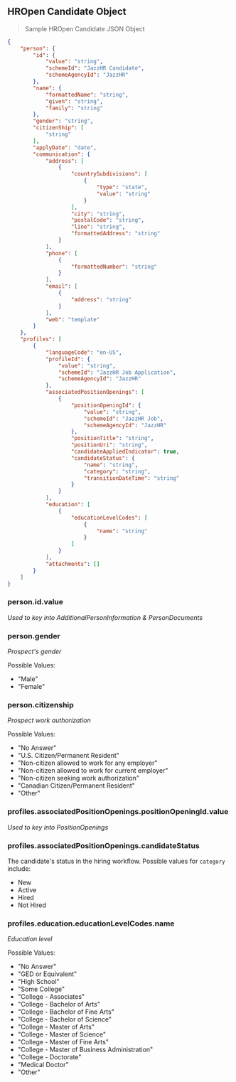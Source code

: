 ## HROpen Candidate Object

> Sample HROpen Candidate JSON Object

```json
{
    "person": {
        "id": {
            "value": "string",
            "schemeId": "JazzHR Candidate",
            "schemeAgencyId": "JazzHR"
        },
        "name": {
            "formattedName": "string",
            "given": "string",
            "family": "string"
        },
        "gender": "string",
        "citizenShip": [
            "string"
        ],
        "applyDate": "date",
        "communication": {
            "address": [
                {
                    "countrySubdivisions": [
                        {
                            "type": "state",
                            "value": "string"
                        }
                    ],
                    "city": "string",
                    "postalCode": "string",
                    "line": "string",
                    "formattedAddress": "string"
                }
            ],
            "phone": [
                {
                    "formattedNumber": "string"
                }
            ],
            "email": [
                {
                    "address": "string"
                }
            ],
            "web": "template"
        }
    },
    "profiles": [
        {
            "languageCode": "en-US",
            "profileId": {
                "value": "string",
                "schemeId": "JazzHR Job Application",
                "schemeAgencyId": "JazzHR"
            },
            "associatedPositionOpenings": [
                {
                    "positionOpeningId": {
                        "value": "string",
                        "schemeId": "JazzHR Job",
                        "schemeAgencyId": "JazzHR"
                    },
                    "positionTitle": "string",
                    "positionUri": "string",
                    "candidateAppliedIndicator": true,
                    "candidateStatus": {
                        "name": "string",
                        "category": "string",
                        "transitionDateTime": "string"
                    }
                }
            ],
            "education": [
                {
                    "educationLevelCodes": [
                        {
                            "name": "string"
                        }
                    ]
                }
            ],
            "attachments": []
        }
    ]
}

```

### person.id.value

*Used to key into AdditionalPersonInformation & PersonDocuments*

### person.gender

*Prospect's gender*

Possible Values:

- "Male"
- "Female"

### person.citizenship

*Prospect work authorization*

Possible Values:

- "No Answer"
- "U.S. Citizen/Permanent Resident"
- "Non-citizen allowed to work for any employer"
- "Non-citizen allowed to work for current employer"
- "Non-citizen seeking work authorization"
- "Canadian Citizen/Permanent Resident"
- "Other"

### profiles.associatedPositionOpenings.positionOpeningId.value

*Used to key into PositionOpenings*

### profiles.associatedPositionOpenings.candidateStatus

The candidate's status in the hiring workflow. Possible values for `category` include:

- New
- Active
- Hired
- Not Hired

### profiles.education.educationLevelCodes.name

*Education level*

Possible Values:

- "No Answer"
- "GED or Equivalent"
- "High School"
- "Some College"
- "College - Associates"
- "College - Bachelor of Arts"
- "College - Bachelor of Fine Arts"
- "College - Bachelor of Science"
- "College - Master of Arts"
- "College - Master of Science"
- "College - Master of Fine Arts"
- "College - Master of Business Administration"
- "College - Doctorate"
- "Medical Doctor"
- "Other"
